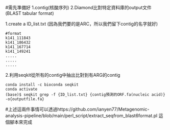 #需先準備好 1.contig(核酸序列) 2.Diamond比對特定資料庫的output文件(BLAST tabular format)   

1.create a ID_list.txt (因為我們要的是ARC，所以我們留下contig的名字就好) 
```
#format
k141_111843
k141_186432
k141_167714
k141_149241
.....
.....
.....
```   
2.利用seqkit從所有的contig中抽出比對到有ARG的contig
```
conda install -c bioconda seqkit
conda activate
(base)$ seqkit grep -f {ID_list.txt} {contig預測的ORF.fa(nucleic acid)} -o{outputfile.fa}
```

#上述這兩件事情可以透過https://github.com/ianyen77/Metagenomic-analysis-pipeline/blob/main/perl_script/extract_seqfrom_blast6format.pl 這個腳本來完成

